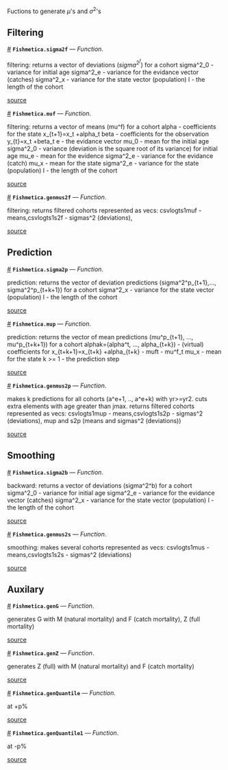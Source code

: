 
Fuctions to generate $\mu$'s and $\sigma^2$'s


<a id='Filtering-1'></a>

## Filtering

<a id='Fishmetica.sigma2f' href='#Fishmetica.sigma2f'>#</a>
**`Fishmetica.sigma2f`** &mdash; *Function*.



filtering: returns a vector of deviations ($sigma^2^f$) for a cohort  sigma^2_0 - variance  for initial age sigma^2_e -  variance  for the evidance vector (catches) sigma^2_x -  variance  for the state vector (population) l - the length of the cohort


<a target='_blank' href='https://github.com/picestcode/Fishmetica.jl/blob/028737beb977c8c74424b038d5cf0c6bb61155ec/src/hmm.jl#L28' class='documenter-source'>source</a><br>

<a id='Fishmetica.muf' href='#Fishmetica.muf'>#</a>
**`Fishmetica.muf`** &mdash; *Function*.



filtering: returns a vector of means (mu^f) for a cohort  alpha - coefficients for the state x_{t+1}=x_t +alpha_t beta - coefficients for the observation y_{t}=x_t +beta_t  e - the evidance vector mu_0 - mean for the initial age sigma^2_0 - variance (deviation is the square root of its variance) for initial age mu_e - mean for the evidence sigma^2_e - variance  for the evidance  (catch) mu_x - mean for the state sigma^2_e - variance for the state (population) l - the length of the cohort


<a target='_blank' href='https://github.com/picestcode/Fishmetica.jl/blob/028737beb977c8c74424b038d5cf0c6bb61155ec/src/hmm.jl#L46-L58' class='documenter-source'>source</a><br>

<a id='Fishmetica.genmus2f' href='#Fishmetica.genmus2f'>#</a>
**`Fishmetica.genmus2f`** &mdash; *Function*.



filtering: returns filtered cohorts represented as vecs: csvlogts1muf - means,csvlogts1s2f - sigmas^2 (deviations),


<a target='_blank' href='https://github.com/picestcode/Fishmetica.jl/blob/028737beb977c8c74424b038d5cf0c6bb61155ec/src/hmm.jl#L75-L77' class='documenter-source'>source</a><br>


<a id='Prediction-1'></a>

## Prediction

<a id='Fishmetica.sigma2p' href='#Fishmetica.sigma2p'>#</a>
**`Fishmetica.sigma2p`** &mdash; *Function*.



prediction: returns the vector of deviation predictions (sigma^2^p_{t+1},..., sigma^2^p_{t+k+1}) for a cohort  sigma^2_x - variance for the state vector (population) l - the length of the cohort


<a target='_blank' href='https://github.com/picestcode/Fishmetica.jl/blob/028737beb977c8c74424b038d5cf0c6bb61155ec/src/hmm.jl#L125-L129' class='documenter-source'>source</a><br>

<a id='Fishmetica.mup' href='#Fishmetica.mup'>#</a>
**`Fishmetica.mup`** &mdash; *Function*.



prediction: returns the vector of mean predictions (mu^p_{t+1}, ..., mu^p_{t+k+1}) for a cohort  alphak=(alpha^t, ..., alpha_{t+k}) - (virtual) coefficients for x_{t+k+1}=x_{t+k} +alpha_{t+k} -  muft - mu^f_t mu_x - mean for the state k >= 1 - the prediction step


<a target='_blank' href='https://github.com/picestcode/Fishmetica.jl/blob/028737beb977c8c74424b038d5cf0c6bb61155ec/src/hmm.jl#L139-L145' class='documenter-source'>source</a><br>

<a id='Fishmetica.genmus2p' href='#Fishmetica.genmus2p'>#</a>
**`Fishmetica.genmus2p`** &mdash; *Function*.



makes k predictions for all cohorts (a^e+1, .., a^e+k)  with yr>=yr2. cuts extra elements with age greater than jmax.  returns filtered cohorts represented as vecs: csvlogts1mup - means,csvlogts1s2p - sigmas^2 (deviations), mup and s2p (means and sigmas^2 (deviations))


<a target='_blank' href='https://github.com/picestcode/Fishmetica.jl/blob/028737beb977c8c74424b038d5cf0c6bb61155ec/src/hmm.jl#L155-L159' class='documenter-source'>source</a><br>


<a id='Smoothing-1'></a>

## Smoothing

<a id='Fishmetica.sigma2b' href='#Fishmetica.sigma2b'>#</a>
**`Fishmetica.sigma2b`** &mdash; *Function*.



backward: returns a vector of deviations (sigma^2^b) for a cohort  sigma^2_0 - variance  for initial age sigma^2_e -  variance  for the evidance vector (catches) sigma^2_x -  variance  for the state vector (population) l - the length of the cohort


<a target='_blank' href='https://github.com/picestcode/Fishmetica.jl/blob/028737beb977c8c74424b038d5cf0c6bb61155ec/src/hmm.jl#L275-L281' class='documenter-source'>source</a><br>

<a id='Fishmetica.genmus2s' href='#Fishmetica.genmus2s'>#</a>
**`Fishmetica.genmus2s`** &mdash; *Function*.



smoothing: makes several cohorts represented as vecs: csvlogts1mus - means,csvlogts1s2s - sigmas^2 (deviations)


<a target='_blank' href='https://github.com/picestcode/Fishmetica.jl/blob/028737beb977c8c74424b038d5cf0c6bb61155ec/src/hmm.jl#L296-L298' class='documenter-source'>source</a><br>


<a id='Auxilary-1'></a>

## Auxilary

<a id='Fishmetica.genG' href='#Fishmetica.genG'>#</a>
**`Fishmetica.genG`** &mdash; *Function*.



generates G with M (natural mortality) and F (catch mortality), Z (full mortality)


<a target='_blank' href='https://github.com/picestcode/Fishmetica.jl/blob/028737beb977c8c74424b038d5cf0c6bb61155ec/src/hmm.jl#L11-L13' class='documenter-source'>source</a><br>

<a id='Fishmetica.genZ' href='#Fishmetica.genZ'>#</a>
**`Fishmetica.genZ`** &mdash; *Function*.



generates Z (full)  with M (natural mortality) and F (catch mortality)


<a target='_blank' href='https://github.com/picestcode/Fishmetica.jl/blob/028737beb977c8c74424b038d5cf0c6bb61155ec/src/hmm.jl#L1-L3' class='documenter-source'>source</a><br>

<a id='Fishmetica.genQuantile' href='#Fishmetica.genQuantile'>#</a>
**`Fishmetica.genQuantile`** &mdash; *Function*.



at +p%


<a target='_blank' href='https://github.com/picestcode/Fishmetica.jl/blob/028737beb977c8c74424b038d5cf0c6bb61155ec/src/hmm.jl#L397-L399' class='documenter-source'>source</a><br>

<a id='Fishmetica.genQuantile1' href='#Fishmetica.genQuantile1'>#</a>
**`Fishmetica.genQuantile1`** &mdash; *Function*.



at -p%


<a target='_blank' href='https://github.com/picestcode/Fishmetica.jl/blob/028737beb977c8c74424b038d5cf0c6bb61155ec/src/hmm.jl#L414-L416' class='documenter-source'>source</a><br>

